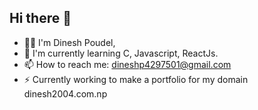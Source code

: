 ## Hi there 👋<br>
- 🙋🏾 I'm Dinesh Poudel, <br>
- 🌱 I'm currently learning C, Javascript, ReactJs. <br>
- 📫 How to reach me: dineshp4297501@gmail.com <br>
- ⚡ Currently working to make a portfolio for my domain dinesh2004.com.np <br>

<!--
**dinesh13p/dinesh13p** is a ✨ _special_ ✨ repository because its `README.md` (this file) appears on your GitHub profile.

Here are some ideas to get you started:

- 🔭 I’m currently working on ...
- 🌱 I’m currently learning ...
- 👯 I’m looking to collaborate on ...
- 🤔 I’m looking for help with ...
- 💬 Ask me about ...
- 📫 How to reach me: ...
- 😄 Pronouns: ...
- ⚡ Fun fact: ...
-->
